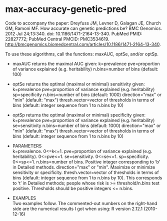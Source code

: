 # max-accuracy-genetic-pred
Code to accompany the paper: Dreyfuss JM, Levner D, Galagan JE, Church GM, Ramoni MF. How accurate can genetic predictions be? BMC Genomics. 2012 Jul 24;13:340. doi: 10.1186/1471-2164-13-340. PubMed PMID: 22827772; PubMed Central PMCID:
PMC3534619. http://bmcgenomics.biomedcentral.com/articles/10.1186/1471-2164-13-340.

To use these algorithms, call the functions: maxAUC, optSe, and/or optSp.

* maxAUC returns the maximal AUC given:
k=prevalence
pve=proportion of variance explained (e.g. heritability)
n.bins=number of bins (default: 100)

* optSe returns the optimal (maximal or minimal) sensitivity given:
k=prevalence
pve=proportion of variance explained (e.g. heritability)
sp=specificity
n.bins=number of bins (default: 1000)
direction="max" or "min" (default: "max")
thresh.vector=vector of thresholds in terms of bins (default: integer sequence from 1 to n.bins by 10)

* optSp returns the optimal (maximal or minimal) specificity given:
k=prevalence
pve=proportion of variance explained (e.g. heritability)
se=sensitivity
n.bins=number of bins (default: 1000)
direction="max" or "min" (default: "max")
thresh.vector=vector of thresholds in terms of bins (default: integer sequence from 1 to n.bins by 10)

* PARAMETERS  
k=prevalence. 0<=k<=1.
pve=proportion of variance explained (e.g. heritability). 0<=pve<=1.
se=sensitivity. 0<=se<=1.
sp=specificity.  0<=sp<=1.
n.bins=number of bins. Positive integer corresponding to ‘b’ in Detailed methods.
direction="max" or "min". Maximize or minimize sensitivity or specificity.
thresh.vector=vector of thresholds in terms of bins (default: integer sequence from 1 to n.bins by
10). This corresponds to ‘t’ in Detailed methods; people whose risk is >= threshold/n.bins test
positive. Thresholds should be positive integers <= n.bins.

* EXAMPLES  
Two examples follow. The commented-out numbers on the right-hand side are the numerical results I
got when using:
R version 2.12.1 (2010-12-16)
